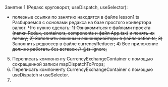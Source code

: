 Занятие 1 (Редакс круговорот, useDispatch, useSelector):
* полезные ссылки по занятию находятся в файле lesson1.ts 
Разбираемся с основами редакса на базе простого конвертора валют.
Что нужно сделать:
~~1) Ознакомиться с файлами проекта (папки Redux, containers, components и файл App.tsx)~~ 
~~и понять их логику;~~
~~2) Заполнить экшены и экшенкриэйторы в файле action.ts;~~
~~3) Заполнить редюссер в файле currencyReducer;~~
~~4) Все приложение должно работать без вставок // @ts-ignore;~~
5) Переписать компоненту CurrencyExchangeContainer c помощью сокращенной записи mapDispatchToProps;
6) Переписать компоненту CurrencyExchangeContainer с помощью useDispatch и useSelector.
7)